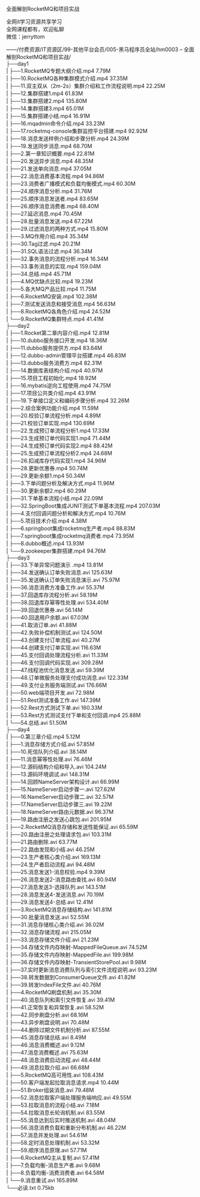 全面解剖RocketMQ和项目实战

全网it学习资源共享学习<br>全网课程都有，欢迎私聊<br>微信：jerryttom<br>

——/付费资源/IT资源区/99-其他平台会员/005-黑马程序员全站/hm0003 – 全面解剖RocketMQ和项目实战/<br> ├──day1<br> | ├──1.RocketMQ专题大纲介绍.mp4 7.79M<br> | ├──10.RocketMQ各种集群模式介绍.mp4 37.35M<br> | ├──11.双主双从（2m-2s）集群介绍和工作流程说明.mp4 22.25M<br> | ├──12.集群搭建1.mp4 61.83M<br> | ├──13.集群搭建2.mp4 135.80M<br> | ├──14.集群搭建3.mp4 65.01M<br> | ├──15.集群搭建小结.mp4 16.91M<br> | ├──16.mqadmin命令介绍.mp4 33.23M<br> | ├──17.rocketmq-console集群监控平台搭建.mp4 92.92M<br> | ├──18.消息发送样例介绍和步骤分析.mp4 24.39M<br> | ├──19.发送同步消息.mp4 68.70M<br> | ├──2.第一章知识概要.mp4 22.81M<br> | ├──20.发送异步消息.mp4 48.35M<br> | ├──21.发送单向消息.mp4 37.05M<br> | ├──22.消息消费基本流程.mp4 94.86M<br> | ├──23.消费者广播模式和负载均衡模式.mp4 60.30M<br> | ├──24.顺序消息分析.mp4 31.76M<br> | ├──25.顺序消息发送者.mp4 83.65M<br> | ├──26.顺序消息消费者.mp4 68.40M<br> | ├──27.延迟消息.mp4 70.45M<br> | ├──28.批量消息发送.mp4 67.22M<br> | ├──29.过滤消息的两种方式.mp4 15.80M<br> | ├──3.MQ作用介绍.mp4 35.34M<br> | ├──30.Tag过滤.mp4 20.21M<br> | ├──31.SQL语法过滤.mp4 36.34M<br> | ├──32.事务消息的流程分析.mp4 16.34M<br> | ├──33.事务消息的实现.mp4 159.04M<br> | ├──34.总结.mp4 45.71M<br> | ├──4.MQ优缺点比较.mp4 19.23M<br> | ├──5.各大MQ产品比较.mp4 11.75M<br> | ├──6.RocketMQ安装.mp4 102.38M<br> | ├──7.测试发送消息和接受消息.mp4 56.63M<br> | ├──8.RocketMQ各角色介绍.mp4 24.52M<br> | └──9.RocketMQ集群特点.mp4 41.41M<br> ├──day2<br> | ├──1.Rocket第二章内容介绍.mp4 12.81M<br> | ├──10.dubbo服务接口开发.mp4 18.36M<br> | ├──11.dubbo服务提供方.mp4 83.64M<br> | ├──12.dubbo-admin管理平台搭建.mp4 46.83M<br> | ├──13.dubbo服务消费方.mp4 82.31M<br> | ├──14.数据库表结构介绍.mp4 40.97M<br> | ├──15.项目工程初始化.mp4 18.92M<br> | ├──16.mybatis逆向工程使用.mp4 74.75M<br> | ├──17.项目公共类介绍.mp4 43.91M<br> | ├──19.下单接口定义和编码步骤分析.mp4 32.26M<br> | ├──2.综合案例功能介绍.mp4 11.59M<br> | ├──20.校验订单流程分析.mp4 4.89M<br> | ├──21.校验订单实现.mp4 130.69M<br> | ├──22.生成预订单流程分析1.mp4 17.33M<br> | ├──23.生成预订单代码实现1.mp4 71.44M<br> | ├──24.生成预订单代码实现2.mp4 88.42M<br> | ├──25.生成预订单流程分析2.mp4 24.68M<br> | ├──26.扣减库存代码实现1.mp4 34.96M<br> | ├──28.更新优惠券.mp4 50.74M<br> | ├──29.更新余额1.mp4 50.34M<br> | ├──3.下单问题分析及解决方式.mp4 11.96M<br> | ├──30.更新余额2.mp4 60.29M<br> | ├──31.下单基本流程小结.mp4 22.09M<br> | ├──32.SpringBoot集成JUNIT测试下单基本流程.mp4 207.03M<br> | ├──4.支付回调问题分析和解决方式.mp4 10.76M<br> | ├──5.项目技术介绍.mp4 4.38M<br> | ├──6.springboot集成rocketmq生产者.mp4 88.83M<br> | ├──7.springboot集成rocketmq消费者.mp4 73.95M<br> | ├──8.dubbo概述.mp4 13.93M<br> | └──9.zookeeper集群搭建.mp4 94.76M<br> ├──day3<br> | ├──33.下单异常问题演示 .mp4 13.81M<br> | ├──34.发送确认订单失败消息.avi 125.63M<br> | ├──35.发送确认订单失败消息演示.avi 75.97M<br> | ├──36.消息消费方准备工作.avi 55.37M<br> | ├──37.回退库存流程分析.avi 58.19M<br> | ├──38.回退库存幂等性处理.avi 534.40M<br> | ├──39.回退优惠券.avi 56.14M<br> | ├──40.回退用户余额.avi 67.03M<br> | ├──41.取消订单.avi 41.88M<br> | ├──42.失败补偿机制测试.avi 124.50M<br> | ├──43.创建支付订单流程.avi 40.27M<br> | ├──44.创建支付订单实现.avi 116.63M<br> | ├──45.支付回调处理流程分析.avi 11.33M<br> | ├──46.支付回调代码实现.avi 309.28M<br> | ├──47.线程池优化消息发送.avi 59.39M<br> | ├──48.订单微服务处理支付成功消息.avi 122.33M<br> | ├──49.支付业务服务端测试.avi 176.66M<br> | ├──50.web端项目开发.avi 72.98M<br> | ├──51.Rest测试准备工作.avi 147.39M<br> | ├──52.Rest方式测试下单.avi 160.33M<br> | ├──53.Rest方式测试支付下单和支付回调.mp4 25.88M<br> | └──54.总结.avi 51.50M<br> ├──day4<br> | ├──0.第三章介绍.mp4 5.12M<br> | ├──1.消息存储方式介绍.avi 57.85M<br> | ├──10.死信队列介绍.avi 38.14M<br> | ├──11.消息幂等性处理.avi 76.46M<br> | ├──12.源码结构介绍和导入.avi 104.24M<br> | ├──13.源码环境调试.avi 148.31M<br> | ├──14.回顾NameServer架构设计.avi 66.99M<br> | ├──15.NameServer启动步骤一.avi 127.62M<br> | ├──16.NameServer启动步骤二.avi 32.57M<br> | ├──17.NameServer启动步骤三.avi 19.22M<br> | ├──18.NameServer路由元数据.avi 96.37M<br> | ├──19.路由注册之发送心跳包.avi 201.95M<br> | ├──2.RocketMQ消息存储和发送性能保证.avi 65.59M<br> | ├──20.路由注册之处理请求包.avi 103.31M<br> | ├──21.路由删除.avi 63.77M<br> | ├──22.路由发现和小结.avi 46.25M<br> | ├──23.生产者核心类介绍.avi 169.13M<br> | ├──24.生产者启动流程.avi 94.48M<br> | ├──25.消息发送1-消息校验.mp4 9.39M<br> | ├──26.消息发送2-消息路由查找.avi 80.94M<br> | ├──27.消息发送3-选择队列.avi 143.51M<br> | ├──28.消息发送4-发送消息.avi 70.19M<br> | ├──29.消息发送4-总结.avi 12.41M<br> | ├──3.RocketMQ消息存储结构.avi 141.81M<br> | ├──30.批量消息发送.avi 52.55M<br> | ├──31.消息存储核心类介绍.avi 36.02M<br> | ├──32.消息存储流程.avi 215.05M<br> | ├──33.消息存储文件介绍.avi 21.23M<br> | ├──34.存储文件内存映射-MappedFileQueue.avi 74.52M<br> | ├──35.存储文件内存映射-MappedFile.avi 199.98M<br> | ├──36.存储文件内存映射-TransientStorePool.avi 9.98M<br> | ├──37.实时更新消息消费队列与索引文件流程说明.avi 93.23M<br> | ├──38.转发数据到ConsumerQueue文件.avi 41.82M<br> | ├──39.转发IndexFile文件.avi 40.76M<br> | ├──4.RocketMQ刷盘机制.avi 35.30M<br> | ├──40.消息队列和索引文件恢复.avi 39.41M<br> | ├──41.正常恢复和异常恢复.avi 58.52M<br> | ├──42.同步刷盘分析.avi 68.16M<br> | ├──43.异步刷盘说明.avi 70.48M<br> | ├──44.删除过期文件机制分析.avi 87.55M<br> | ├──45.消息存储总结.avi 8.49M<br> | ├──46.消息消费概述.avi 9.12M<br> | ├──47.消息消费概述.avi 75.63M<br> | ├──48.消息消费启动流程.avi 48.44M<br> | ├──49.消息拉取介绍.avi 66.68M<br> | ├──5.RocketMQ高可用性.avi 108.43M<br> | ├──50.客户端发起拉取消息请求.mp4 10.44M<br> | ├──51.Broker组装消息.avi 79.48M<br> | ├──52.消息拉取客户端处理服务端响应.avi 49.55M<br> | ├──53.拉取消息的流程小结.avi 7.18M<br> | ├──54.拉取消息长轮询机制.avi 83.55M<br> | ├──55.消息达到后实时推送机制.avi 48.04M<br> | ├──56.消息消费负载和重新分布机制.avi 46.22M<br> | ├──57.消息并发处理.avi 54.61M<br> | ├──58.定时消息处理机制.avi 53.32M<br> | ├──59.顺序消息原理.avi 57.71M<br> | ├──6.RocketMQ主从复制.avi 57.41M<br> | ├──7.负载均衡-消息生产者.avi 9.68M<br> | ├──8.负载均衡-消费消费者.avi 64.58M<br> | └──9.消息重试.avi 165.89M<br> └──必读.txt 0.75kb